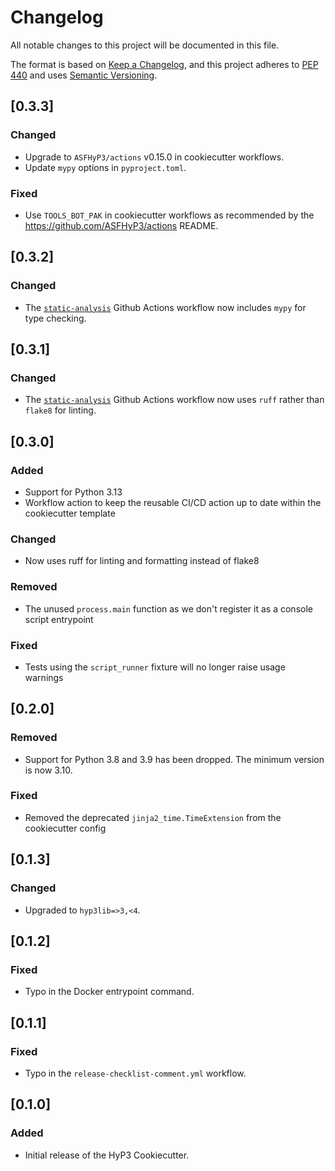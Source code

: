 # Changelog

All notable changes to this project will be documented in this file.

The format is based on [Keep a Changelog](https://keepachangelog.com/en/1.0.0/),
and this project adheres to [PEP 440](https://www.python.org/dev/peps/pep-0440/) 
and uses [Semantic Versioning](https://semver.org/spec/v2.0.0.html).

## [0.3.3]
### Changed
- Upgrade to `ASFHyP3/actions` v0.15.0 in cookiecutter workflows.
- Update `mypy` options in `pyproject.toml`.

### Fixed
- Use `TOOLS_BOT_PAK` in cookiecutter workflows as recommended by the https://github.com/ASFHyP3/actions README.

## [0.3.2]
### Changed
- The [`static-analysis`]({{cookiecutter.__project_name}}/.github/workflows/static-analysis.yml) Github Actions workflow now includes `mypy` for type checking.

## [0.3.1]
### Changed
- The [`static-analysis`]({{cookiecutter.__project_name}}/.github/workflows/static-analysis.yml) Github Actions workflow now uses `ruff` rather than `flake8` for linting.

## [0.3.0]
### Added
* Support for Python 3.13
* Workflow action to keep the reusable CI/CD action up to date within the cookiecutter template

### Changed
* Now uses ruff for linting and formatting instead of flake8

### Removed
* The unused `process.main` function as we don't register it as a console script entrypoint

### Fixed
* Tests using the `script_runner` fixture will no longer raise usage warnings 

## [0.2.0]
### Removed
* Support for Python 3.8 and 3.9 has been dropped. The minimum version is now 3.10.
### Fixed
* Removed the deprecated `jinja2_time.TimeExtension` from the cookiecutter config

## [0.1.3]
### Changed
* Upgraded to `hyp3lib=>3,<4`.

## [0.1.2]
### Fixed
- Typo in the Docker entrypoint command.

## [0.1.1]
### Fixed
- Typo in the `release-checklist-comment.yml` workflow.

## [0.1.0]
### Added
- Initial release of the HyP3 Cookiecutter.
